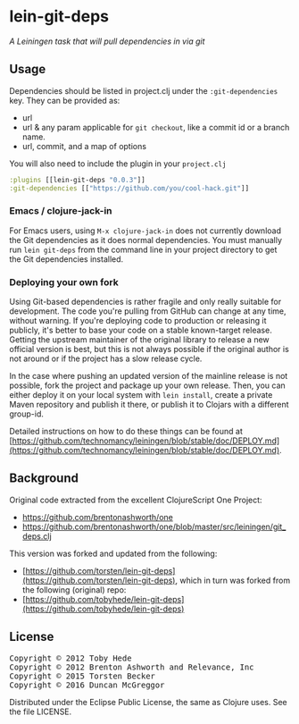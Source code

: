 # lein-git-deps

*A Leiningen task that will pull dependencies in via git*

## Usage

Dependencies should be listed in project.clj under the ``:git-dependencies`` key. They can be provided as:

 * url
 * url & any param applicable for ``git checkout``, like a commit id or a branch name.
 * url, commit, and a map of options

You will also need to include the plugin in your ``project.clj``

```clojure
:plugins [[lein-git-deps "0.0.3"]]
:git-dependencies [["https://github.com/you/cool-hack.git"]]
```

### Emacs / clojure-jack-in

For Emacs users, using ``M-x clojure-jack-in`` does not currently
download the Git dependencies as it does normal dependencies. You must
manually run ``lein git-deps`` from the command line in your project
directory to get the Git dependencies installed.


### Deploying your own fork

Using Git-based dependencies is rather fragile and only really
suitable for development. The code you're pulling from GitHub can
change at any time, without warning. If you're deploying code to
production or releasing it publicly, it's better to base your code on
a stable known-target release. Getting the upstream maintainer of the
original library to release a new official version is best, but this
is not always possible if the original author is not around or if the
project has a slow release cycle.

In the case where pushing an updated version of the mainline release
is not possible, fork the project and package up your own
release. Then, you can either deploy it on your local system with
``lein install``, create a private Maven repository and publish it
there, or publish it to Clojars with a different group-id.

Detailed instructions on how to do these things can be found at
[https://github.com/technomancy/leiningen/blob/stable/doc/DEPLOY.md](https://github.com/technomancy/leiningen/blob/stable/doc/DEPLOY.md).

## Background

Original code extracted from the excellent ClojureScript One Project:

* https://github.com/brentonashworth/one
* https://github.com/brentonashworth/one/blob/master/src/leiningen/git_deps.clj

This version was forked and updated from the following:

* [https://github.com/torsten/lein-git-deps](https://github.com/torsten/lein-git-deps), which in turn was forked from the following (original) repo:
* [https://github.com/tobyhede/lein-git-deps](https://github.com/tobyhede/lein-git-deps)


## License

<pre>
Copyright &copy; 2012 Toby Hede
Copyright &copy; 2012 Brenton Ashworth and Relevance, Inc
Copyright &copy; 2015 Torsten Becker
Copyright &copy; 2016 Duncan McGreggor
</pre>

Distributed under the Eclipse Public License, the same as Clojure uses. See the file LICENSE.

